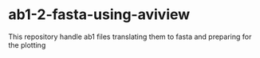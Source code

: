 # ab1-2-fasta-using-aviview
This repository handle ab1 files translating them to fasta and preparing for the plotting



